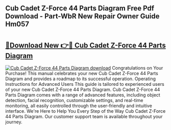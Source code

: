 ## Cub Cadet Z-Force 44 Parts Diagram Free Pdf Download - Part-WbR New Repair Owner Guide Hm057

# <h2><a href="http://dfncec.blite.top/?on=Cub+Cadet+Z-Force+44+Parts+Diagram">🔗Download New 👉🔴 Cub Cadet Z-Force 44 Parts Diagram</a></h2>

[![Cub Cadet Z-Force 44 Parts Diagram download](https://i.imgur.com/lujVjoI.png)](http://dfncec.blite.top/?on=Cub+Cadet+Z-Force+44+Parts+Diagram)
Congratulations on Your Purchase! This manual celebrates your new Cub Cadet Z-Force 44 Parts Diagram and provides a roadmap to its successful operation. Operating Instructions for Advanced Users This guide is tailored to experienced users of your new Cub Cadet Z-Force 44 Parts Diagram. Cub Cadet Z-Force 44 Parts Diagram comes with a range of advanced features, including object detection, facial recognition, customizable settings, and real-time monitoring, all easily controlled through the user-friendly and intuitive interface. We're Here to Help You Every Step of the Way Cub Cadet Z-Force 44 Parts Diagram. Our customer support team is available throughout your journey.
